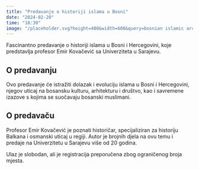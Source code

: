 ```yaml
---
title: "Predavanje o historiji islama u Bosni"
date: "2024-02-20"
time: "18:30"
image: "/placeholder.svg?height=400&width=600&query=bosnian islamic architecture and history"
---
```


Fascinantno predavanje o historiji islama u Bosni i Hercegovini, koje predstavlja profesor Emir Kovačević sa Univerziteta u Sarajevu.

## O predavanju

Ovo predavanje će istražiti dolazak i evoluciju islama u Bosni i Hercegovini, njegov uticaj na bosansku kulturu, arhitekturu i društvo, kao i savremene izazove s kojima se suočavaju bosanski muslimani.

## O predavaču

Profesor Emir Kovačević je poznati historičar, specijaliziran za historiju Balkana i osmanski uticaj u regiji. Autor je brojnih djela na ovu temu i predaje na Univerzitetu u Sarajevu više od 20 godina.

Ulaz je slobodan, ali je registracija preporučena zbog ograničenog broja mjesta.
